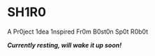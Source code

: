 # SH1R0
A Pr0ject 1dea 1nspired Fr0m B0st0n Sp0t R0b0t

***Currently resting, will wake it up soon!***
